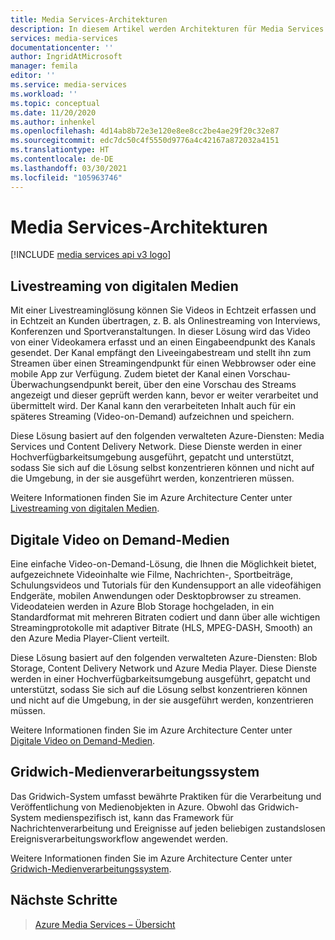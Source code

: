```yaml
---
title: Media Services-Architekturen
description: In diesem Artikel werden Architekturen für Media Services beschrieben.
services: media-services
documentationcenter: ''
author: IngridAtMicrosoft
manager: femila
editor: ''
ms.service: media-services
ms.workload: ''
ms.topic: conceptual
ms.date: 11/20/2020
ms.author: inhenkel
ms.openlocfilehash: 4d14ab8b72e3e120e8ee8cc2be4ae29f20c32e87
ms.sourcegitcommit: edc7dc50c4f5550d9776a4c42167a872032a4151
ms.translationtype: HT
ms.contentlocale: de-DE
ms.lasthandoff: 03/30/2021
ms.locfileid: "105963746"
---
```

# <a name="media-services-architectures"></a>Media Services-Architekturen

[!INCLUDE [media services api v3 logo](./includes/v3-hr.md)]

## <a name="live-streaming-digital-media"></a>Livestreaming von digitalen Medien

Mit einer Livestreaminglösung können Sie Videos in Echtzeit erfassen und in Echtzeit an Kunden übertragen, z. B. als Onlinestreaming von Interviews, Konferenzen und Sportveranstaltungen. In dieser Lösung wird das Video von einer Videokamera erfasst und an einen Eingabeendpunkt des Kanals gesendet. Der Kanal empfängt den Liveeingabestream und stellt ihn zum Streamen über einen Streamingendpunkt für einen Webbrowser oder eine mobile App zur Verfügung. Zudem bietet der Kanal einen Vorschau-Überwachungsendpunkt bereit, über den eine Vorschau des Streams angezeigt und dieser geprüft werden kann, bevor er weiter verarbeitet und übermittelt wird. Der Kanal kann den verarbeiteten Inhalt auch für ein späteres Streaming (Video-on-Demand) aufzeichnen und speichern.

Diese Lösung basiert auf den folgenden verwalteten Azure-Diensten: Media Services und Content Delivery Network. Diese Dienste werden in einer Hochverfügbarkeitsumgebung ausgeführt, gepatcht und unterstützt, sodass Sie sich auf die Lösung selbst konzentrieren können und nicht auf die Umgebung, in der sie ausgeführt werden, konzentrieren müssen.

Weitere Informationen finden Sie im Azure Architecture Center unter [Livestreaming von digitalen Medien](/azure/architecture/solution-ideas/articles/digital-media-live-stream).

## <a name="video-on-demand-digital-media"></a>Digitale Video on Demand-Medien

Eine einfache Video-on-Demand-Lösung, die Ihnen die Möglichkeit bietet, aufgezeichnete Videoinhalte wie Filme, Nachrichten-, Sportbeiträge, Schulungsvideos und Tutorials für den Kundensupport an alle videofähigen Endgeräte, mobilen Anwendungen oder Desktopbrowser zu streamen. Videodateien werden in Azure Blob Storage hochgeladen, in ein Standardformat mit mehreren Bitraten codiert und dann über alle wichtigen Streamingprotokolle mit adaptiver Bitrate (HLS, MPEG-DASH, Smooth) an den Azure Media Player-Client verteilt.

Diese Lösung basiert auf den folgenden verwalteten Azure-Diensten: Blob Storage, Content Delivery Network und Azure Media Player. Diese Dienste werden in einer Hochverfügbarkeitsumgebung ausgeführt, gepatcht und unterstützt, sodass Sie sich auf die Lösung selbst konzentrieren können und nicht auf die Umgebung, in der sie ausgeführt werden, konzentrieren müssen.

Weitere Informationen finden Sie im Azure Architecture Center unter [Digitale Video on Demand-Medien](/azure/architecture/solution-ideas/articles/digital-media-video).

## <a name="gridwich-media-processing-system"></a>Gridwich-Medienverarbeitungssystem

Das Gridwich-System umfasst bewährte Praktiken für die Verarbeitung und Veröffentlichung von Medienobjekten in Azure. Obwohl das Gridwich-System medienspezifisch ist, kann das Framework für Nachrichtenverarbeitung und Ereignisse auf jeden beliebigen zustandslosen Ereignisverarbeitungsworkflow angewendet werden.

Weitere Informationen finden Sie im Azure Architecture Center unter [Gridwich-Medienverarbeitungssystem](/azure/architecture/reference-architectures/media-services/gridwich-architecture).

## <a name="next-steps"></a>Nächste Schritte

> [Azure Media Services – Übersicht](media-services-overview.md)